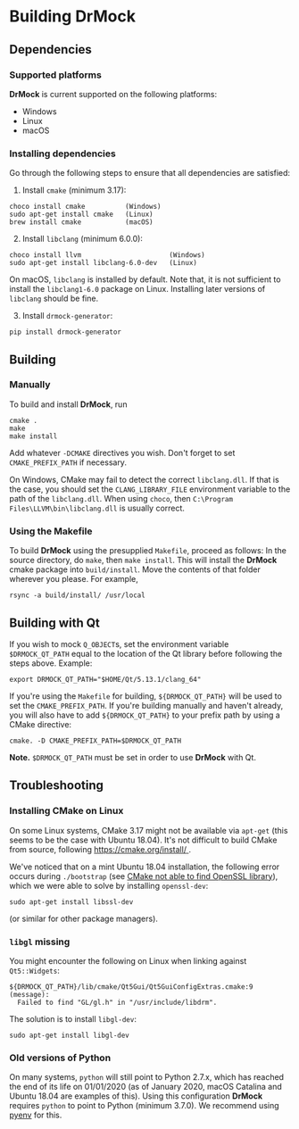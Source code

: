 <!--
Copyright 2019 Ole Kliemann, Malte Kliemann

This file is part of DrMock.

DrMock is free software: you can redistribute it and/or modify it
under the terms of the GNU General Public License as published by
the Free Software Foundation, either version 3 of the License, or
(at your option) any later version.

DrMock is distributed in the hope that it will be useful, but
WITHOUT ANY WARRANTY; without even the implied warranty of
MERCHANTABILITY or FITNESS FOR A PARTICULAR PURPOSE.  See the GNU
General Public License for more details.

You should have received a copy of the GNU General Public License
along with DrMock.  If not, see <https://www.gnu.org/licenses/>.
-->

# Building DrMock


## Dependencies

### Supported platforms

**DrMock** is current supported on the following platforms:

* Windows
* Linux
* macOS


### Installing dependencies

Go through the following steps to ensure that all dependencies are satisfied:

1. Install `cmake` (minimum 3.17):

```
choco install cmake          (Windows)
sudo apt-get install cmake   (Linux)
brew install cmake           (macOS)
```

2. Install `libclang` (minimum 6.0.0):

```
choco install llvm                      (Windows)
sudo apt-get install libclang-6.0-dev   (Linux)
```

On macOS, `libclang` is installed by default.
Note that, it is not sufficient to install the `libclang1-6.0` package
on Linux. Installing later versions of `libclang` should be fine.

3. Install `drmock-generator`:

```
pip install drmock-generator
```


## Building

### Manually

To build and install **DrMock**, run

```
cmake .
make
make install
```

Add whatever `-DCMAKE` directives you wish. Don't forget to set
`CMAKE_PREFIX_PATH` if necessary.

On Windows, CMake may fail to detect the correct `libclang.dll`. If that
is the case, you should set the `CLANG_LIBRARY_FILE` environment
variable to the path of the `libclang.dll`. When using `choco`, then
`C:\Program Files\LLVM\bin\libclang.dll` is usually correct.


### Using the Makefile

To build **DrMock** using the presupplied `Makefile`, proceed as
follows: In the source directory, do `make`, then `make install`. This
will install the **DrMock** cmake package into `build/install`. Move the
contents of that folder wherever you please. For example,
```
rsync -a build/install/ /usr/local
```


## Building with Qt

If you wish to mock `Q_OBJECT`s, set the environment variable
`$DRMOCK_QT_PATH` equal to the location of the Qt library before
following the steps above. Example:
```
export DRMOCK_QT_PATH="$HOME/Qt/5.13.1/clang_64"
```
If you're using the `Makefile` for building, `${DRMOCK_QT_PATH}` will be
used to set the `CMAKE_PREFIX_PATH`. If you're building manually and
haven't already, you will also have to add `${DRMOCK_QT_PATH}` to your
prefix path by using a CMake directive:
```
cmake. -D CMAKE_PREFIX_PATH=$DRMOCK_QT_PATH
```

**Note.** `$DRMOCK_QT_PATH` must be set in order to use **DrMock** with
  Qt.


## Troubleshooting

### Installing CMake on Linux

On some Linux systems, CMake 3.17 might not be available via `apt-get`
(this seems to be the case with Ubuntu 18.04). It's not difficult to
build CMake from source, following
[https://cmake.org/install/ ](https://cmake.org/install/).

We've noticed that on a mint Ubuntu 18.04 installation, the following error
occurs during `./bootstrap` (see [CMake not able to find OpenSSL
library](https://stackoverflow.com/questions/16248775/cmake-not-able-to-find-openssl-library)),
which we were able to solve by installing `openssl-dev`:
```
sudo apt-get install libssl-dev
```
(or similar for other package managers).


### `libgl` missing

You might encounter the following on Linux when linking against
`Qt5::Widgets`:
```
${DRMOCK_QT_PATH}/lib/cmake/Qt5Gui/Qt5GuiConfigExtras.cmake:9 (message):
  Failed to find "GL/gl.h" in "/usr/include/libdrm".
```
The solution is to install `libgl-dev`:
```
sudo apt-get install libgl-dev
```


### Old versions of Python

On many systems, `python` will still point to Python 2.7.x, which has
reached the end of its life on 01/01/2020 (as of January 2020, macOS
Catalina and Ubuntu 18.04 are examples of this).
Using this configuration **DrMock** requires `python` to point to Python (minimum 3.7.0).
We recommend using [pyenv](https://github.com/pyenv/pyenv) for this.
